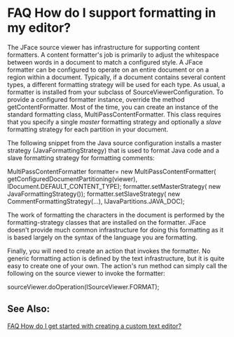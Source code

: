 

FAQ How do I support formatting in my editor?
=============================================

The JFace source viewer has infrastructure for supporting content formatters. A content formatter's job is primarily to adjust the whitespace between words in a document to match a configured style. A JFace formatter can be configured to operate on an entire document or on a region within a document. Typically, if a document contains several content types, a different formatting strategy will be used for each type. As usual, a formatter is installed from your subclass of SourceViewerConfiguration. To provide a configured formatter instance, override the method getContentFormatter. Most of the time, you can create an instance of the standard formatting class, MultiPassContentFormatter. This class requires that you specify a single _master_ formatting strategy and optionally a _slave_ formatting strategy for each partition in your document.

The following snippet from the Java source configuration installs a master strategy (JavaFormattingStrategy) that is used to format Java code and a slave formatting strategy for formatting comments:

   MultiPassContentFormatter formatter= 
      new MultiPassContentFormatter(
      getConfiguredDocumentPartitioning(viewer), 
      IDocument.DEFAULT\_CONTENT\_TYPE);
   formatter.setMasterStrategy(
      new JavaFormattingStrategy());
   formatter.setSlaveStrategy(
      new CommentFormattingStrategy(...), 
      IJavaPartitions.JAVA_DOC);

  
The work of formatting the characters in the document is performed by the formatting-strategy classes that are installed on the formatter. JFace doesn't provide much common infrastructure for doing this formatting as it is based largely on the syntax of the language you are formatting.

  
Finally, you will need to create an action that invokes the formatter. No generic formatting action is defined by the text infrastructure, but it is quite easy to create one of your own. The action's run method can simply call the following on the source viewer to invoke the formatter:

   sourceViewer.doOperation(ISourceViewer.FORMAT);

See Also:
---------

[FAQ How do I get started with creating a custom text editor?](./FAQ_How_do_I_get_started_with_creating_a_custom_text_editor.md "FAQ How do I get started with creating a custom text editor?")

